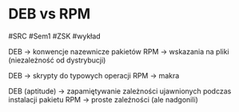 # DEB vs RPM
#SRC #Sem1 #ZSK #wykład 

DEB -> konwencje nazewnicze pakietów
RPM -> wskazania na pliki (niezależność od dystrybucji)

DEB -> skrypty do typowych operacji
RPM -> makra

DEB (aptitude) -> zapamiętywanie zależności ujawnionych podczas instalacji pakietu
RPM -> proste zaleźności (ale nadgonili)
